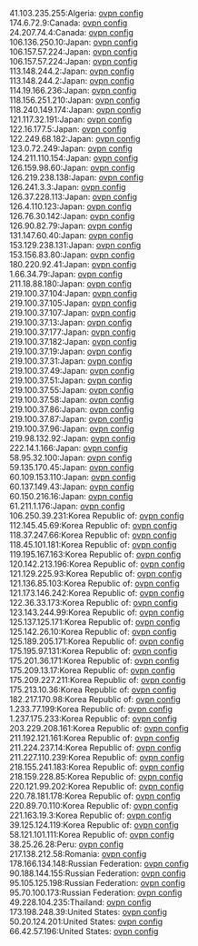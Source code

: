 41.103.235.255:Algeria: [ovpn config](vpn/41_103_235_255.ovpn)  
174.6.72.9:Canada: [ovpn config](vpn/174_6_72_9.ovpn)  
24.207.74.4:Canada: [ovpn config](vpn/24_207_74_4.ovpn)  
106.136.250.10:Japan: [ovpn config](vpn/106_136_250_10.ovpn)  
106.157.57.224:Japan: [ovpn config](vpn/106_157_57_224.ovpn)  
106.157.57.224:Japan: [ovpn config](vpn/106_157_57_224.ovpn)  
113.148.244.2:Japan: [ovpn config](vpn/113_148_244_2.ovpn)  
113.148.244.2:Japan: [ovpn config](vpn/113_148_244_2.ovpn)  
114.19.166.236:Japan: [ovpn config](vpn/114_19_166_236.ovpn)  
118.156.251.210:Japan: [ovpn config](vpn/118_156_251_210.ovpn)  
118.240.149.174:Japan: [ovpn config](vpn/118_240_149_174.ovpn)  
121.117.32.191:Japan: [ovpn config](vpn/121_117_32_191.ovpn)  
122.16.177.5:Japan: [ovpn config](vpn/122_16_177_5.ovpn)  
122.249.68.182:Japan: [ovpn config](vpn/122_249_68_182.ovpn)  
123.0.72.249:Japan: [ovpn config](vpn/123_0_72_249.ovpn)  
124.211.110.154:Japan: [ovpn config](vpn/124_211_110_154.ovpn)  
126.159.98.60:Japan: [ovpn config](vpn/126_159_98_60.ovpn)  
126.219.238.138:Japan: [ovpn config](vpn/126_219_238_138.ovpn)  
126.241.3.3:Japan: [ovpn config](vpn/126_241_3_3.ovpn)  
126.37.228.113:Japan: [ovpn config](vpn/126_37_228_113.ovpn)  
126.4.110.123:Japan: [ovpn config](vpn/126_4_110_123.ovpn)  
126.76.30.142:Japan: [ovpn config](vpn/126_76_30_142.ovpn)  
126.90.82.79:Japan: [ovpn config](vpn/126_90_82_79.ovpn)  
131.147.60.40:Japan: [ovpn config](vpn/131_147_60_40.ovpn)  
153.129.238.131:Japan: [ovpn config](vpn/153_129_238_131.ovpn)  
153.156.83.80:Japan: [ovpn config](vpn/153_156_83_80.ovpn)  
180.220.92.41:Japan: [ovpn config](vpn/180_220_92_41.ovpn)  
1.66.34.79:Japan: [ovpn config](vpn/1_66_34_79.ovpn)  
211.18.88.180:Japan: [ovpn config](vpn/211_18_88_180.ovpn)  
219.100.37.104:Japan: [ovpn config](vpn/219_100_37_104.ovpn)  
219.100.37.105:Japan: [ovpn config](vpn/219_100_37_105.ovpn)  
219.100.37.107:Japan: [ovpn config](vpn/219_100_37_107.ovpn)  
219.100.37.13:Japan: [ovpn config](vpn/219_100_37_13.ovpn)  
219.100.37.177:Japan: [ovpn config](vpn/219_100_37_177.ovpn)  
219.100.37.182:Japan: [ovpn config](vpn/219_100_37_182.ovpn)  
219.100.37.19:Japan: [ovpn config](vpn/219_100_37_19.ovpn)  
219.100.37.31:Japan: [ovpn config](vpn/219_100_37_31.ovpn)  
219.100.37.49:Japan: [ovpn config](vpn/219_100_37_49.ovpn)  
219.100.37.51:Japan: [ovpn config](vpn/219_100_37_51.ovpn)  
219.100.37.55:Japan: [ovpn config](vpn/219_100_37_55.ovpn)  
219.100.37.58:Japan: [ovpn config](vpn/219_100_37_58.ovpn)  
219.100.37.86:Japan: [ovpn config](vpn/219_100_37_86.ovpn)  
219.100.37.87:Japan: [ovpn config](vpn/219_100_37_87.ovpn)  
219.100.37.96:Japan: [ovpn config](vpn/219_100_37_96.ovpn)  
219.98.132.92:Japan: [ovpn config](vpn/219_98_132_92.ovpn)  
222.14.1.166:Japan: [ovpn config](vpn/222_14_1_166.ovpn)  
58.95.32.100:Japan: [ovpn config](vpn/58_95_32_100.ovpn)  
59.135.170.45:Japan: [ovpn config](vpn/59_135_170_45.ovpn)  
60.109.153.110:Japan: [ovpn config](vpn/60_109_153_110.ovpn)  
60.137.149.43:Japan: [ovpn config](vpn/60_137_149_43.ovpn)  
60.150.216.16:Japan: [ovpn config](vpn/60_150_216_16.ovpn)  
61.211.1.176:Japan: [ovpn config](vpn/61_211_1_176.ovpn)  
106.250.39.231:Korea Republic of: [ovpn config](vpn/106_250_39_231.ovpn)  
112.145.45.69:Korea Republic of: [ovpn config](vpn/112_145_45_69.ovpn)  
118.37.247.66:Korea Republic of: [ovpn config](vpn/118_37_247_66.ovpn)  
118.45.101.181:Korea Republic of: [ovpn config](vpn/118_45_101_181.ovpn)  
119.195.167.163:Korea Republic of: [ovpn config](vpn/119_195_167_163.ovpn)  
120.142.213.196:Korea Republic of: [ovpn config](vpn/120_142_213_196.ovpn)  
121.129.225.93:Korea Republic of: [ovpn config](vpn/121_129_225_93.ovpn)  
121.136.85.103:Korea Republic of: [ovpn config](vpn/121_136_85_103.ovpn)  
121.173.146.242:Korea Republic of: [ovpn config](vpn/121_173_146_242.ovpn)  
122.36.33.173:Korea Republic of: [ovpn config](vpn/122_36_33_173.ovpn)  
123.143.244.99:Korea Republic of: [ovpn config](vpn/123_143_244_99.ovpn)  
125.137.125.171:Korea Republic of: [ovpn config](vpn/125_137_125_171.ovpn)  
125.142.26.10:Korea Republic of: [ovpn config](vpn/125_142_26_10.ovpn)  
125.189.205.171:Korea Republic of: [ovpn config](vpn/125_189_205_171.ovpn)  
175.195.97.131:Korea Republic of: [ovpn config](vpn/175_195_97_131.ovpn)  
175.201.36.171:Korea Republic of: [ovpn config](vpn/175_201_36_171.ovpn)  
175.209.13.17:Korea Republic of: [ovpn config](vpn/175_209_13_17.ovpn)  
175.209.227.211:Korea Republic of: [ovpn config](vpn/175_209_227_211.ovpn)  
175.213.10.36:Korea Republic of: [ovpn config](vpn/175_213_10_36.ovpn)  
182.217.170.98:Korea Republic of: [ovpn config](vpn/182_217_170_98.ovpn)  
1.233.77.199:Korea Republic of: [ovpn config](vpn/1_233_77_199.ovpn)  
1.237.175.233:Korea Republic of: [ovpn config](vpn/1_237_175_233.ovpn)  
203.229.208.161:Korea Republic of: [ovpn config](vpn/203_229_208_161.ovpn)  
211.192.121.161:Korea Republic of: [ovpn config](vpn/211_192_121_161.ovpn)  
211.224.237.14:Korea Republic of: [ovpn config](vpn/211_224_237_14.ovpn)  
211.227.110.239:Korea Republic of: [ovpn config](vpn/211_227_110_239.ovpn)  
218.155.241.183:Korea Republic of: [ovpn config](vpn/218_155_241_183.ovpn)  
218.159.228.85:Korea Republic of: [ovpn config](vpn/218_159_228_85.ovpn)  
220.121.99.202:Korea Republic of: [ovpn config](vpn/220_121_99_202.ovpn)  
220.78.181.178:Korea Republic of: [ovpn config](vpn/220_78_181_178.ovpn)  
220.89.70.110:Korea Republic of: [ovpn config](vpn/220_89_70_110.ovpn)  
221.163.19.3:Korea Republic of: [ovpn config](vpn/221_163_19_3.ovpn)  
39.125.124.119:Korea Republic of: [ovpn config](vpn/39_125_124_119.ovpn)  
58.121.101.111:Korea Republic of: [ovpn config](vpn/58_121_101_111.ovpn)  
38.25.26.28:Peru: [ovpn config](vpn/38_25_26_28.ovpn)  
217.138.212.58:Romania: [ovpn config](vpn/217_138_212_58.ovpn)  
178.166.134.148:Russian Federation: [ovpn config](vpn/178_166_134_148.ovpn)  
90.188.144.155:Russian Federation: [ovpn config](vpn/90_188_144_155.ovpn)  
95.105.125.198:Russian Federation: [ovpn config](vpn/95_105_125_198.ovpn)  
95.70.100.173:Russian Federation: [ovpn config](vpn/95_70_100_173.ovpn)  
49.228.104.235:Thailand: [ovpn config](vpn/49_228_104_235.ovpn)  
173.198.248.39:United States: [ovpn config](vpn/173_198_248_39.ovpn)  
50.20.124.201:United States: [ovpn config](vpn/50_20_124_201.ovpn)  
66.42.57.196:United States: [ovpn config](vpn/66_42_57_196.ovpn)  
